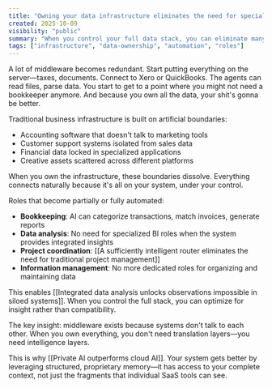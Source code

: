 ```yaml
---
title: "Owning your data infrastructure eliminates the need for specialized middleware and roles"
created: 2025-10-09
visibility: "public"
summary: "When you control your full data stack, you can eliminate many traditional business roles and middleware solutions"
tags: ["infrastructure", "data-ownership", "automation", "roles"]
---
```


A lot of middleware becomes redundant. Start putting everything on the server—taxes, documents. Connect to Xero or QuickBooks. The agents can read files, parse data. You start to get to a point where you might not need a bookkeeper anymore. And because you own all the data, your shit's gonna be better.

Traditional business infrastructure is built on artificial boundaries:
- Accounting software that doesn't talk to marketing tools
- Customer support systems isolated from sales data
- Financial data locked in specialized applications
- Creative assets scattered across different platforms

When you own the infrastructure, these boundaries dissolve. Everything connects naturally because it's all on your system, under your control.

Roles that become partially or fully automated:
- **Bookkeeping**: AI can categorize transactions, match invoices, generate reports
- **Data analysis**: No need for specialized BI roles when the system provides integrated insights
- **Project coordination**: [[A sufficiently intelligent router eliminates the need for traditional project management]]
- **Information management**: No more dedicated roles for organizing and maintaining data

This enables [[Integrated data analysis unlocks observations impossible in siloed systems]]. When you control the full stack, you can optimize for insight rather than compatibility.

The key insight: middleware exists because systems don't talk to each other. When you own everything, you don't need translation layers—you need intelligence layers.

This is why [[Private AI outperforms cloud AI]]. Your system gets better by leveraging structured, proprietary memory—it has access to your complete context, not just the fragments that individual SaaS tools can see.
